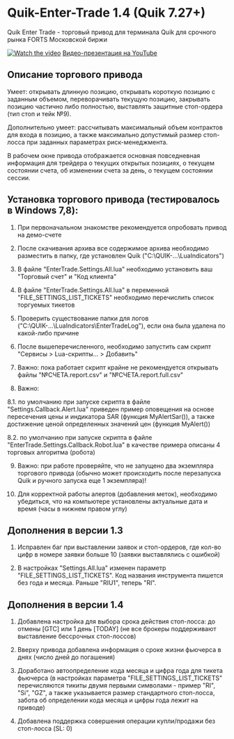 # Quik-Enter-Trade 1.4 (Quik 7.27+)
Quik Enter Trade - торговый привод для терминала Quik для срочного рынка FORTS Московской биржи

[![Watch the video](https://img.youtube.com/vi/ZY1ffzLYBX4/maxresdefault.jpg)](https://youtu.be/ZY1ffzLYBX4)
[Видео-презентация на YouTube](https://youtu.be/ZY1ffzLYBX4)

## Описание торгового привода

Умеет: открывать длинную позицию, открывать короткую позицию с заданным объемом, переворачивать текущую позицию, закрывать позицию частично либо полностью, выставлять защитные стоп-ордера (тип стоп и тейк №9).

Дополнительно умеет: рассчитывать максимальный объем контрактов для входа в позицию, а также максимально допустимый размер стоп-лосса при заданных параметрах риск-менеджмента.

В рабочем окне привода отображается основная повседневная информация для трейдера о текущих открытых позициях, о текущем состоянии счета, об изменении счета за день, о текущем состоянии сессии.

## Установка торгового привода (тестировалось в Windows 7,8):

1. При первоначальном знакомстве рекомендуется опробовать привод на демо-счете

2. После скачивания архива все содержимое архива необходимо разместить в папку, где установлен Quik ("C:\QUIK-...\LuaIndicators\")

3. В файле "EnterTrade.Settings.All.lua" необходимо установить ваш "Торговый счет" и "Код клиента"

4. В файле "EnterTrade.Settings.All.lua" в переменной "FILE_SETTINGS_LIST_TICKETS" необходимо перечислить список торгуемых тикетов 

5. Проверить существование папки для логов ("C:\QUIK-...\LuaIndicators\EnterTradeLog\"), если она была удалена по какой-либо причине

6. После вышеперечисленного, необходимо запустить сам скрипт "Сервисы > Lua-скрипты... > Добавить" 

7. Важно: пока работает скрипт крайне не рекомендуется открывать файлы "№СЧЕТА.report.csv" и "№СЧЕТА.report.full.csv"

8. Важно: 

8.1. по умолчанию при запуске скрипта в файле "Settings.Callback.Alert.lua" приведен пример оповещения на основе пересечения цены и индикатора SAR (функция MyAlertSar()), а также достижение ценой определенных значений цен (функция MyAlert())

8.2. по умолчанию при запуске скрипта в файле "EnterTrade.Settings.Callback.Robot.lua" в качестве примера описаны 4 торговых алгоритма (робота)

9. Важно: при работе проверяйте, что не запущено два экземпляра торгового привода (обычно может происходить после перезапуска Quik и ручного запуска еще 1 экземпляра)!

10. Для корректной работы алертов (добавления меток), необходимо убедиться, что на компьютере установлены актуальные дата и время (часы в нижнем правом углу)

## Дополнения в версии 1.3

1. Исправлен баг при выставлении заявок и стоп-ордеров, где кол-во цифр в номере заявки больше 10 (заявки выставлялись с ошибкой)

2. В настройках "Settings.All.lua" изменен параметр "FILE_SETTINGS_LIST_TICKETS". Код названия инструмента пишется без года и месяца. Раньше "RIU1", теперь "RI".

## Дополнения в версии 1.4

1. Добавлена настройка для выбора срока действия стоп-лосса: до отмены [GTC] или 1 день [TODAY] (не все брокеры поддерживают выставление бессрочных стоп-лоссов)

2. Вверху привода добавлена информация о сроке жизни фьючерса в днях (число дней до погашения)

3. Доработано автоопределение кода месяца и цифра года для тикета фьючерса (в настройках параметра "FILE_SETTINGS_LIST_TICKETS" перечисляются тикиты двумя первыми символами - пример "RI", "Si", "GZ", а также указывается размер стандартного стоп-лосса, забота об определении кода месяца и цифры года лежит на приводе)

4. Добавлена поддержка совершения операции купли/продажи без стоп-лосса (SL: 0)